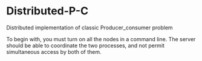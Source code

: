 # Distributed-P-C
Distributed implementation of classic Producer_consumer problem

To begin with, you must turn on all the nodes in a command line.
The server should be able to coordinate the two processes, and not permit simultaneous access by both of them.

